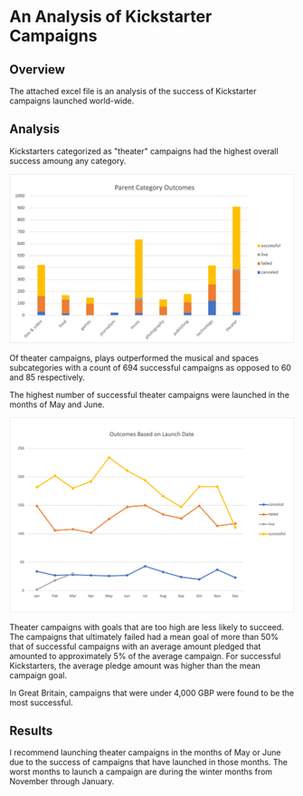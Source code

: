 # An Analysis of Kickstarter Campaigns
## Overview
The attached excel file is an analysis of the success of Kickstarter campaigns launched world-wide. 

## Analysis
Kickstarters categorized as "theater" campaigns had the highest overall success amoung any category. 

![Parent Category Outcomes](https://github.com/skyeryser/kickstarter-analysis/blob/main/Parent%20Category%20Outcomes.png)

Of theater campaigns, plays outperformed the musical and spaces subcategories with a count of 694 successful campaigns as opposed to 60 and 85 respectively.

The highest number of successful theater campaigns were launched in the months of May and June. 

![Outcomes Based on Launch Date](https://github.com/skyeryser/kickstarter-analysis/blob/main/Outcomes%20Based%20on%20Launch%20Date.png)

Theater campaigns with goals that are too high are less likely to succeed. The campaigns that ultimately failed had a mean goal of more than 50% that of successful campaigns with an average amount pledged that amounted to approximately 5% of the average campaign. For successful Kickstarters, the average pledge amount was higher than the mean campaign goal.

In Great Britain, campaigns that were under 4,000 GBP were found to be the most successful.

## Results
I recommend launching theater campaigns in the months of May or June due to the success of campaigns that have launched in those months. The worst months to launch a campaign are during the winter months from November through January.
